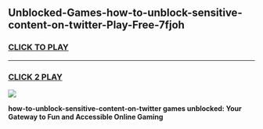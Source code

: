 
## Unblocked-Games-how-to-unblock-sensitive-content-on-twitter-Play-Free-7fjoh
<h3>
<a href="https://premium76.site?title=how-to-unblock-sensitive-content-on-twitter&ref=21A">CLICK TO PLAY</a></h3>
<hr>

<h3>
<a href="https://premium76.site?title=how-to-unblock-sensitive-content-on-twitter&ref=21A">CLICK 2 PLAY</a>
  
</h3>

<a href="https://premium76.site?title=how-to-unblock-sensitive-content-on-twitter&ref=21A"><img src="https://clearcache.store/games.png"></a>


**how-to-unblock-sensitive-content-on-twitter games unblocked: Your Gateway to Fun and Accessible Online Gaming**
